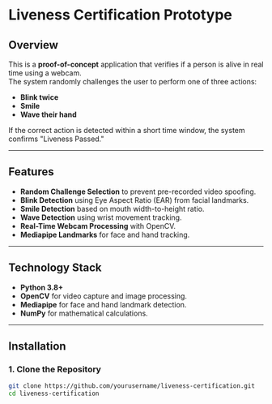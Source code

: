 # Liveness Certification Prototype

## Overview
This is a **proof-of-concept** application that verifies if a person is alive in real time using a webcam.  
The system randomly challenges the user to perform one of three actions:
- **Blink twice**
- **Smile**
- **Wave their hand**

If the correct action is detected within a short time window, the system confirms "Liveness Passed."

---

## Features
- **Random Challenge Selection** to prevent pre-recorded video spoofing.
- **Blink Detection** using Eye Aspect Ratio (EAR) from facial landmarks.
- **Smile Detection** based on mouth width-to-height ratio.
- **Wave Detection** using wrist movement tracking.
- **Real-Time Webcam Processing** with OpenCV.
- **Mediapipe Landmarks** for face and hand tracking.

---

## Technology Stack
- **Python 3.8+**
- **OpenCV** for video capture and image processing.
- **Mediapipe** for face and hand landmark detection.
- **NumPy** for mathematical calculations.

---

## Installation

### 1. Clone the Repository
```bash
git clone https://github.com/yourusername/liveness-certification.git
cd liveness-certification
